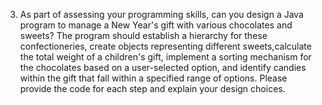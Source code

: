 3. As part of assessing your programming skills, can you design a Java program to manage a New Year's gift with various
   chocolates and sweets? The program should establish a hierarchy for these confectioneries, create objects
   representing different sweets,calculate the total weight of a children's gift, implement a sorting mechanism for the
   chocolates based on a user-selected option, and identify candies within the gift that fall within a specified range
   of options. Please provide the code for each step and explain your design choices.